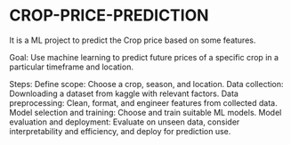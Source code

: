 # CROP-PRICE-PREDICTION
It is a ML project to predict the Crop price based on some features.

Goal: Use machine learning to predict future prices of a specific crop in a particular timeframe and location.

Steps:
Define scope: Choose a crop, season, and location.
Data collection: Downloading a dataset from kaggle with relevant factors.
Data preprocessing: Clean, format, and engineer features from collected data.
Model selection and training: Choose and train suitable ML models.
Model evaluation and deployment: Evaluate on unseen data, consider interpretability and efficiency, and deploy for prediction use.
